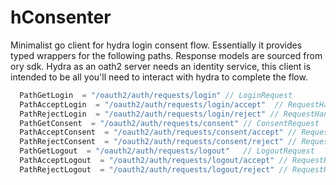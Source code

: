# hConsenter

Minimalist go client for hydra login consent flow. Essentially it provides typed wrappers for the following paths. Response models are sourced from ory sdk. Hydra as an oath2 server needs an identity service, this client is intended to be all you'll need to interact with hydra to complete the flow.

```go
  PathGetLogin  = "/oauth2/auth/requests/login" // LoginRequest
  PathAcceptLogin  = "/oauth2/auth/requests/login/accept"  // RequestHandlerResponse
  PathRejectLogin  = "/oauth2/auth/requests/login/reject" // RequestHandlerResponse
  PathGetConsent  = "/oauth2/auth/requests/consent" // ConsentRequest
  PathAcceptConsent  = "/oauth2/auth/requests/consent/accept" // RequestHandlerResponse
  PathRejectConsent  = "/oauth2/auth/requests/consent/reject" // RequestHandlerResponse
  PathGetLogout  = "/oauth2/auth/requests/logout"   // LogoutRequest
  PathAcceptLogout  = "/oauth2/auth/requests/logout/accept" // RequestHandlerResponse
  PathRejectLogout  = "/oauth2/auth/requests/logout/reject" // RequestHandlerResponse
```
